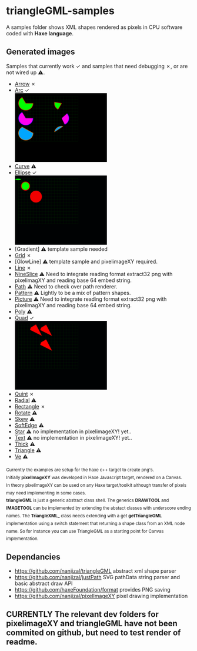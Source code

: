 # triangleGML-samples
A samples folder shows XML shapes rendered as pixels in CPU software coded with **Haxe language**.
  
## Generated images
Samples that currently work &check; and samples that need debugging &cross;, or are not wired up &#9888;.
- [Arrow](generatedImages/arc.png) &cross;  
- [Arc](generatedImages/arc.png) &check;  
    <img src="generatedImages/arc.png" width="250"/>
- [Curve](generatedImages/curve.png) &#9888; 
- [Ellipse](generatedImages/ellipse.png) &check;    
    <img src="generatedImages/ellipse.png" width="250"/>
- [Gradient] &#9888; template sample needed
- [Grid](generatedImages/grid.png) &cross;
- [GlowLine] &#9888; template sample and pixelimageXY required.
- [Line](generatedImages/line.png) &cross;  
- [NineSlice](generatedImages/nineSlice.png) &#9888; Need to integrate reading format extract32 png with pixelimagXY and reading base 64 embed string. 
- [Path](generatedImages/path.png) &#9888; Need to check over path renderer.
- [Pattern](generateImage/pattern.png) &#9888; Lightly to be a mix of pattern shapes. 
- [Picture](generatedImages/picture.png) &#9888; Need to integrate reading format extract32 png with pixelimagXY and reading base 64 embed string.  
- [Poly](generatedImages/poly.png) &#9888;
- [Quad](generatedImages/quad.png) &check;    
    <img src="generatedImages/quad.png" width="250"/>
- [Quint](generatedImages/quint.png) &cross;    
- [Radial](generatedImage/radial.png) &#9888;  
- [Rectangle](generatedImages/rectangle.png) &cross;  
- [Rotate](generatedImages/rotate.png) &#9888;  
- [Skew](generateImages/skew.png) &#9888;  
- [SoftEdge](generateImages/softEdge.png) &#9888;   
- [Star](generateImages/star.png) &#9888; no implementation in pixelimageXY! yet..
- [Text](generateImages/text.png) &#9888; no implementation in pixelimageXY! yet..
- [Thick](generateImages/thick.png) &#9888;  
- [Triangle](generateImages/triangle.png) &#9888;  
- [Ve](generateImages/Ve.png) &#9888;  

<sub>Currently the examples are setup for the haxe c++ target to create png's.</sub>    
<sub>Initially **pixelImageXY** was developed in Haxe Javascript target, rendered on a Canvas.</sub>     
<sub>In theory pixelimageXY can be used on any Haxe target/toolkit although transfer of pixels may need implementing in some cases.</sub>  
<sub>**triangleGML** is just a generic abstract class shell. The generics **DRAWTOOL** and **IMAGETOOL** can be implemented by extending the abstact classes with underscore ending names. The **TriangleXML_** class needs extending with a get **getTriangleGML** implementation using a switch statement that returning a shape class from an XML node name. So for instance you can use TriangleGML as a starting point for Canvas implementation.</sub>
 
## Dependancies
- https://github.com/nanjizal/triangleGML abstract xml shape parser
- https://github.com/nanjizal/justPath SVG pathData string parser and basic abstract draw API 
- https://github.com/haxeFoundation/format provides PNG saving
- https://github.com/nanjizal/pixelImageXY pixel drawing implementation
  

## **CURRENTLY The relevant dev folders for pixelimageXY and triangleGML have not been commited on github, but need to test render of readme.**